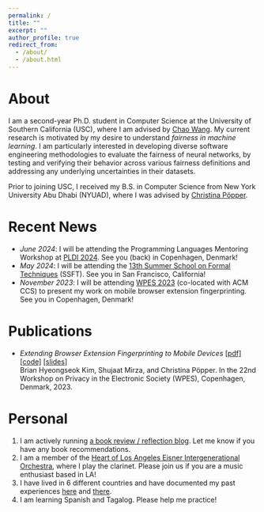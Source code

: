 ```yaml
---
permalink: /
title: ""
excerpt: ""
author_profile: true
redirect_from: 
  - /about/
  - /about.html
---
```


About
======
I am a second-year Ph.D. student in Computer Science at the University of Southern California (USC), where I am advised by [Chao Wang](https://sites.usc.edu/chaowang/). My current research is motivated by my desire to understand *fairness in machine learning*. I am particularly interested in developing diverse software engineering methodologies to evaluate the fairness of neural networks, by testing and verifying their behavior across various fairness definitions and addressing any underlying uncertainties in their datasets.

Prior to joining USC, I received my B.S. in Computer Science from New York University Abu Dhabi (NYUAD), where I was advised by [Christina Pöpper](https://poepper.net/).

Recent News
======
* *June 2024*: I will be attending the Programming Languages Mentoring Workshop at [PLDI 2024](https://pldi24.sigplan.org). See you (back) in Copenhagen, Denmark!
* *May 2024*: I will be attending the [13th Summer School on Formal Techniques](https://fm.csl.sri.com/SSFT24/) (SSFT). See you in San Francisco, California!
* *November 2023*: I will be attending [WPES 2023](https://www.wpes2023.conf.kth.se/) (co-located with ACM CCS) to present my work on mobile browser extension fingerprinting. See you in Copenhagen, Denmark!

Publications
======
* *Extending Browser Extension Fingerprinting to Mobile Devices* [[pdf]](https://briankim113.github.io/files/wpes23.pdf) [[code]](https://github.com/briankim113/WPES2023-Artifact) [[slides]](https://briankim113.github.io/files/wpes23-slides.pdf)
<br> Brian Hyeongseok Kim, Shujaat Mirza, and Christina Pöpper. In the 22nd Workshop on Privacy in the Electronic Society (WPES), Copenhagen, Denmark, 2023.

Personal
======
1. I am actively running [a book review / reflection blog](https://brianreadsbooks.wordpress.com/). Let me know if you have any book recommendations.
2. I am a member of the [Heart of Los Angeles Eisner Intergenerational Orchestra](https://www.holaio.org/), where I play the clarinet. Please join us if you are a music enthusiast based in LA!
3. I have lived in 6 different countries and have documented my past experiences [here](https://briankim113.wixsite.com/ciao-italia) and [there](https://briankim113.wixsite.com/nyuad).
4. I am learning Spanish and Tagalog. Please help me practice!
